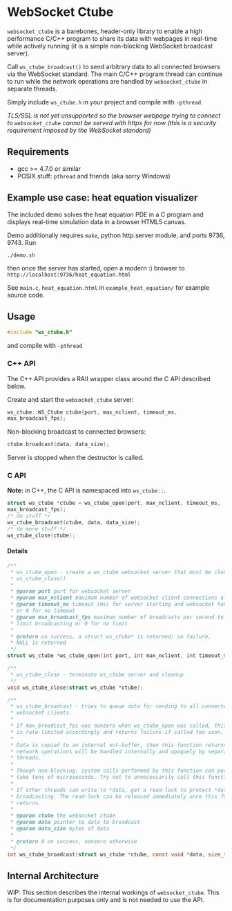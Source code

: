 # WebSocket Ctube
`websocket_ctube` is a barebones, header-only library to enable a high
performance C/C++ program to share its data with webpages in real-time while
actively running (it is a simple non-blocking WebSocket broadcast server).

Call `ws_ctube_broadcast()` to send arbitrary data to all connected browsers via
the WebSocket standard.  The main C/C++ program thread can continue to run while
the network operations are handled by `websocket_ctube` in separate threads.

Simply include `ws_ctube.h` in your project and compile with `-pthread`.

*TLS/SSL is not yet unsupported so the browser webpage trying to connect to
`websocket_ctube` cannot be served with https for now (this is a security requirement
imposed by the WebSocket standard)*

## Requirements
* gcc >= 4.7.0 or similar
* POSIX stuff: `pthread` and friends (aka sorry Windows)

## Example use case: heat equation visualizer
The included demo solves the heat equation PDE in a C program and displays
real-time simulation data in a browser HTML5 canvas.

Demo additionally requires `make`, python http.server module, and ports 9736, 9743. Run
```shell
./demo.sh
```
then once the server has started, open a modern :) browser to
`http://localhost:9736/heat_equation.html`

See `main.c`, `heat_equation.html` in `example_heat_equation/` for example
source code.

## Usage
```C
#include "ws_ctube.h"
```
and compile with `-pthread`

### C++ API
The C++ API provides a RAII wrapper class around the C API described below.

Create and start the `websocket_ctube` server:

```C++
ws_ctube::WS_Ctube ctube{port, max_nclient, timeout_ms,
max_broadcast_fps};
```

Non-blocking broadcast to connected browsers:
```C++
ctube.broadcast(data, data_size);
```

Server is stopped when the destructor is called.

### C API
**Note:** in C++, the C API is namespaced into `ws_ctube::`.

```C
struct ws_ctube *ctube = ws_ctube_open(port, max_nclient, timeout_ms,
max_broadcast_fps);
/* do stuff */
ws_ctube_broadcast(ctube, data, data_size);
/* do more stuff */
ws_ctube_close(ctube);
```

#### Details
```C
/**
 * ws_ctube_open - create a ws_ctube websocket server that must be closed with
 * ws_ctube_close()
 *
 * @param port port for websocket server
 * @param max_nclient maximum number of websocket client connections allowed
 * @param timeout_ms timeout (ms) for server starting and websocket handshake
 * or 0 for no timeout
 * @param max_broadcast_fps maximum number of broadcasts per second to rate
 * limit broadcasting or 0 for no limit
 *
 * @return on success, a struct ws_ctube* is returned; on failure,
 * NULL is returned
 */
struct ws_ctube *ws_ctube_open(int port, int max_nclient, int timeout_ms, double max_broadcast_fps);

/**
 * ws_ctube_close - terminate ws_ctube server and cleanup
 */
void ws_ctube_close(struct ws_ctube *ctube);

/**
 * ws_ctube_broadcast - tries to queue data for sending to all connected
 * websocket clients.
 *
 * If max_broadcast_fps was nonzero when ws_ctube_open was called, this function
 * is rate-limited accordingly and returns failure if called too soon.
 *
 * Data is copied to an internal out-buffer, then this function returns. Actual
 * network operations will be handled internally and opaquely by separate
 * threads.
 *
 * Though non-blocking, system calls performed by this function can possibly
 * take tens of microseconds. Try not to unnecessarily call this function.
 *
 * If other threads can write to *data, get a read-lock to protect *data before
 * broadcasting. The read-lock can be released immediately once this function
 * returns.
 *
 * @param ctube the websocket ctube
 * @param data pointer to data to broadcast
 * @param data_size bytes of data
 *
 * @return 0 on success, nonzero otherwise
 */
int ws_ctube_broadcast(struct ws_ctube *ctube, const void *data, size_t data_size);
```

## Internal Architecture
WIP: This section describes the internal workings of `websocket_ctube`. This is for
documentation purposes only and is not needed to use the API.
